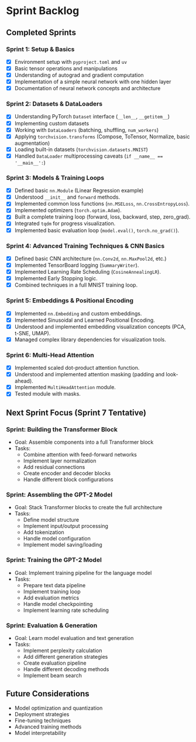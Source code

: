 # Sprint Backlog

## Completed Sprints

### Sprint 1: Setup & Basics

- [x] Environment setup with `pyproject.toml` and `uv`
- [x] Basic tensor operations and manipulations
- [x] Understanding of autograd and gradient computation
- [x] Implementation of a simple neural network with one hidden layer
- [x] Documentation of neural network concepts and architecture

### Sprint 2: Datasets & DataLoaders

- [x] Understanding PyTorch `Dataset` interface (`__len__`, `__getitem__`)
- [x] Implementing custom datasets
- [x] Working with `DataLoaders` (batching, shuffling, `num_workers`)
- [x] Applying `torchvision.transforms` (Compose, ToTensor, Normalize, basic augmentation)
- [x] Loading built-in datasets (`torchvision.datasets.MNIST`)
- [x] Handled `DataLoader` multiprocessing caveats (`if __name__ == '__main__':`)

### Sprint 3: Models & Training Loops

- [x] Defined basic `nn.Module` (Linear Regression example)
- [x] Understood `__init__` and `forward` methods.
- [x] Implemented common loss functions (`nn.MSELoss`, `nn.CrossEntropyLoss`).
- [x] Implemented optimizers (`torch.optim.Adam`).
- [x] Built a complete training loop (forward, loss, backward, step, zero_grad).
- [x] Integrated `tqdm` for progress visualization.
- [x] Implemented basic evaluation loop (`model.eval()`, `torch.no_grad()`).

### Sprint 4: Advanced Training Techniques & CNN Basics

- [x] Defined basic CNN architecture (`nn.Conv2d`, `nn.MaxPool2d`, etc.)
- [x] Implemented TensorBoard logging (`SummaryWriter`).
- [x] Implemented Learning Rate Scheduling (`CosineAnnealingLR`).
- [x] Implemented Early Stopping logic.
- [x] Combined techniques in a full MNIST training loop.

### Sprint 5: Embeddings & Positional Encoding

- [x] Implemented `nn.Embedding` and custom embeddings.
- [x] Implemented Sinusoidal and Learned Positional Encoding.
- [x] Understood and implemented embedding visualization concepts (PCA, t-SNE, UMAP).
- [x] Managed complex library dependencies for visualization tools.

### Sprint 6: Multi-Head Attention

- [x] Implemented scaled dot-product attention function.
- [x] Understood and implemented attention masking (padding and look-ahead).
- [x] Implemented `MultiHeadAttention` module.
- [x] Tested module with masks.

## Next Sprint Focus (Sprint 7 Tentative)

### Sprint: Building the Transformer Block

- Goal: Assemble components into a full Transformer block
- Tasks:
  - Combine attention with feed-forward networks
  - Implement layer normalization
  - Add residual connections
  - Create encoder and decoder blocks
  - Handle different block configurations

### Sprint: Assembling the GPT-2 Model

- Goal: Stack Transformer blocks to create the full architecture
- Tasks:
  - Define model structure
  - Implement input/output processing
  - Add tokenization
  - Handle model configuration
  - Implement model saving/loading

### Sprint: Training the GPT-2 Model

- Goal: Implement training pipeline for the language model
- Tasks:
  - Prepare text data pipeline
  - Implement training loop
  - Add evaluation metrics
  - Handle model checkpointing
  - Implement learning rate scheduling

### Sprint: Evaluation & Generation

- Goal: Learn model evaluation and text generation
- Tasks:
  - Implement perplexity calculation
  - Add different generation strategies
  - Create evaluation pipeline
  - Handle different decoding methods
  - Implement beam search

## Future Considerations

- Model optimization and quantization
- Deployment strategies
- Fine-tuning techniques
- Advanced training methods
- Model interpretability
